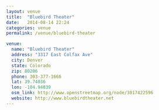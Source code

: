 ```yaml
---
layout: venue 
title:  "Bluebird Theater"
date:   2014-08-14 22:24
categories: venue
permalink: /venue/bluebird-theater

venue:
  name: "Bluebird Theater"
  address: "3317 East Colfax Ave"
  city: Denver
  state: Colorado
  zip: 80206
  phone: 303-377-1666
  lat: 39.74036 
  lon: -104.94839
  osm_link: http://www.openstreetmap.org/node/3017422596
  website: http://www.bluebirdtheater.net
---
```


